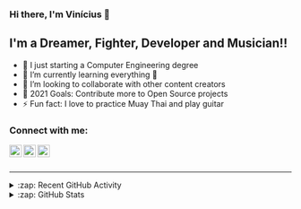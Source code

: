 ### Hi there, I'm Vinícius 👋

## I'm a Dreamer, Fighter, Developer and Musician!!

- 🔭 I just starting a Computer Engineering degree
- 🌱 I’m currently learning everything 🤣
- 👯 I’m looking to collaborate with other content creators
- 🥅 2021 Goals: Contribute more to Open Source projects
- ⚡ Fun fact: I love to practice Muay Thai and play guitar

### Connect with me:

[<img align="left" alt="vinirossa_ | Twitter" width="22px" src="https://cdn.jsdelivr.net/npm/simple-icons@v3/icons/twitter.svg" />][twitter]
[<img align="left" alt="vinirossa | LinkedIn" width="22px" src="https://cdn.jsdelivr.net/npm/simple-icons@v3/icons/linkedin.svg" />][linkedin]
[<img align="left" alt="vinirossa | Instagram" width="22px" src="https://cdn.jsdelivr.net/npm/simple-icons@v3/icons/instagram.svg" />][instagram]

<br />
<br />

---

<details>
  <summary>:zap: Recent GitHub Activity</summary>
  
<!--START_SECTION:activity-->
1. 🗣 Commented on [#2](https://github.com/vinirossa/portfolio-sass/issues/2) in [vinirossa/portfolio-sass](https://github.com/vinirossa/portfolio-sass)
2. ❗️ Closed issue [#2](https://github.com/vinirossa/portfolio-sass/issues/2) in [vinirossa/portfolio-sass](https://github.com/vinirossa/portfolio-sass)
3. ❌ Closed PR [#11](https://github.com/vinirossa/free-developer-resources/pull/11) in [vinirossa/free-developer-resources](https://github.com/vinirossa/free-developer-resources)
4. 🗣 Commented on [#11](https://github.com/vinirossa/free-developer-resources/issues/11) in [vinirossa/free-developer-resources](https://github.com/vinirossa/free-developer-resources)
5. 🎉 Merged PR [#10](https://github.com/vinirossa/free-developer-resources/pull/10) in [vinirossa/free-developer-resources](https://github.com/vinirossa/free-developer-resources)
<!--END_SECTION:activity-->

</details>

<details>
  <summary>:zap: GitHub Stats</summary>

  <img align="left" alt="vinirossa's GitHub Stats" src="https://github-readme-stats.vinirossa.vercel.app/api?username=vinirossa&show_icons=true&hide_border=true" />

</details>

[twitter]: https://twitter.com/vinirossa_
[instagram]: https://www.instagram.com/vinirossa
[linkedin]: www.linkedin.com/in/vinirossa